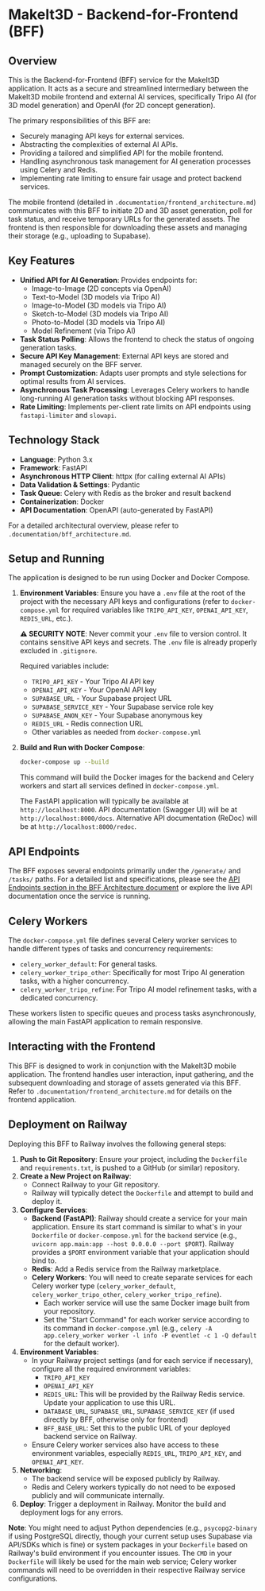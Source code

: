 # MakeIt3D - Backend-for-Frontend (BFF)

## Overview

This is the Backend-for-Frontend (BFF) service for the MakeIt3D application. It acts as a secure and streamlined intermediary between the MakeIt3D mobile frontend and external AI services, specifically Tripo AI (for 3D model generation) and OpenAI (for 2D concept generation).

The primary responsibilities of this BFF are:
-   Securely managing API keys for external services.
-   Abstracting the complexities of external AI APIs.
-   Providing a tailored and simplified API for the mobile frontend.
-   Handling asynchronous task management for AI generation processes using Celery and Redis.
-   Implementing rate limiting to ensure fair usage and protect backend services.

The mobile frontend (detailed in `.documentation/frontend_architecture.md`) communicates with this BFF to initiate 2D and 3D asset generation, poll for task status, and receive temporary URLs for the generated assets. The frontend is then responsible for downloading these assets and managing their storage (e.g., uploading to Supabase).

## Key Features

-   **Unified API for AI Generation**: Provides endpoints for:
    -   Image-to-Image (2D concepts via OpenAI)
    -   Text-to-Model (3D models via Tripo AI)
    -   Image-to-Model (3D models via Tripo AI)
    -   Sketch-to-Model (3D models via Tripo AI)
    -   Photo-to-Model (3D models via Tripo AI)
    -   Model Refinement (via Tripo AI)
-   **Task Status Polling**: Allows the frontend to check the status of ongoing generation tasks.
-   **Secure API Key Management**: External API keys are stored and managed securely on the BFF server.
-   **Prompt Customization**: Adapts user prompts and style selections for optimal results from AI services.
-   **Asynchronous Task Processing**: Leverages Celery workers to handle long-running AI generation tasks without blocking API responses.
-   **Rate Limiting**: Implements per-client rate limits on API endpoints using `fastapi-limiter` and `slowapi`.

## Technology Stack

-   **Language**: Python 3.x
-   **Framework**: FastAPI
-   **Asynchronous HTTP Client**: httpx (for calling external AI APIs)
-   **Data Validation & Settings**: Pydantic
-   **Task Queue**: Celery with Redis as the broker and result backend
-   **Containerization**: Docker
-   **API Documentation**: OpenAPI (auto-generated by FastAPI)

For a detailed architectural overview, please refer to `.documentation/bff_architecture.md`.

## Setup and Running

The application is designed to be run using Docker and Docker Compose.

1.  **Environment Variables**:
    Ensure you have a `.env` file at the root of the project with the necessary API keys and configurations (refer to `docker-compose.yml` for required variables like `TRIPO_API_KEY`, `OPENAI_API_KEY`, `REDIS_URL`, etc.).

    **⚠️ SECURITY NOTE**: Never commit your `.env` file to version control. It contains sensitive API keys and secrets. The `.env` file is already properly excluded in `.gitignore`.

    Required variables include:
    - `TRIPO_API_KEY` - Your Tripo AI API key
    - `OPENAI_API_KEY` - Your OpenAI API key  
    - `SUPABASE_URL` - Your Supabase project URL
    - `SUPABASE_SERVICE_KEY` - Your Supabase service role key
    - `SUPABASE_ANON_KEY` - Your Supabase anonymous key
    - `REDIS_URL` - Redis connection URL
    - Other variables as needed from `docker-compose.yml`

2.  **Build and Run with Docker Compose**:
    ```bash
    docker-compose up --build
    ```
    This command will build the Docker images for the backend and Celery workers and start all services defined in `docker-compose.yml`.

    The FastAPI application will typically be available at `http://localhost:8000`.
    API documentation (Swagger UI) will be at `http://localhost:8000/docs`.
    Alternative API documentation (ReDoc) will be at `http://localhost:8000/redoc`.

## API Endpoints

The BFF exposes several endpoints primarily under the `/generate/` and `/tasks/` paths. For a detailed list and specifications, please see the [API Endpoints section in the BFF Architecture document](.documentation/bff_architecture.md#api-endpoints) or explore the live API documentation once the service is running.

## Celery Workers

The `docker-compose.yml` file defines several Celery worker services to handle different types of tasks and concurrency requirements:
-   `celery_worker_default`: For general tasks.
-   `celery_worker_tripo_other`: Specifically for most Tripo AI generation tasks, with a higher concurrency.
-   `celery_worker_tripo_refine`: For Tripo AI model refinement tasks, with a dedicated concurrency.

These workers listen to specific queues and process tasks asynchronously, allowing the main FastAPI application to remain responsive.

## Interacting with the Frontend

This BFF is designed to work in conjunction with the MakeIt3D mobile application. The frontend handles user interaction, input gathering, and the subsequent downloading and storage of assets generated via this BFF. Refer to `.documentation/frontend_architecture.md` for details on the frontend application.

## Deployment on Railway

Deploying this BFF to Railway involves the following general steps:

1.  **Push to Git Repository**: Ensure your project, including the `Dockerfile` and `requirements.txt`, is pushed to a GitHub (or similar) repository.
2.  **Create a New Project on Railway**:
    *   Connect Railway to your Git repository.
    *   Railway will typically detect the `Dockerfile` and attempt to build and deploy it.
3.  **Configure Services**:
    *   **Backend (FastAPI)**: Railway should create a service for your main application. Ensure its start command is similar to what's in your `Dockerfile` or `docker-compose.yml` for the `backend` service (e.g., `uvicorn app.main:app --host 0.0.0.0 --port $PORT`). Railway provides a `$PORT` environment variable that your application should bind to.
    *   **Redis**: Add a Redis service from the Railway marketplace.
    *   **Celery Workers**: You will need to create separate services for each Celery worker type (`celery_worker_default`, `celery_worker_tripo_other`, `celery_worker_tripo_refine`).
        *   Each worker service will use the same Docker image built from your repository.
        *   Set the "Start Command" for each worker service according to its command in `docker-compose.yml` (e.g., `celery -A app.celery_worker worker -l info -P eventlet -c 1 -Q default` for the default worker).
4.  **Environment Variables**:
    *   In your Railway project settings (and for each service if necessary), configure all the required environment variables:
        *   `TRIPO_API_KEY`
        *   `OPENAI_API_KEY`
        *   `REDIS_URL`: This will be provided by the Railway Redis service. Update your application to use this URL.
        *   `DATABASE_URL`, `SUPABASE_URL`, `SUPABASE_SERVICE_KEY` (if used directly by BFF, otherwise only for frontend)
        *   `BFF_BASE_URL`: Set this to the public URL of your deployed backend service on Railway.
    *   Ensure Celery worker services also have access to these environment variables, especially `REDIS_URL`, `TRIPO_API_KEY`, and `OPENAI_API_KEY`.
5.  **Networking**:
    *   The backend service will be exposed publicly by Railway.
    *   Redis and Celery workers typically do not need to be exposed publicly and will communicate internally.
6.  **Deploy**: Trigger a deployment in Railway. Monitor the build and deployment logs for any errors.

**Note**: You might need to adjust Python dependencies (e.g., `psycopg2-binary` if using PostgreSQL directly, though your current setup uses Supabase via API/SDKs which is fine) or system packages in your `Dockerfile` based on Railway's build environment if you encounter issues. The `CMD` in your `Dockerfile` will likely be used for the main web service; Celery worker commands will need to be overridden in their respective Railway service configurations. 